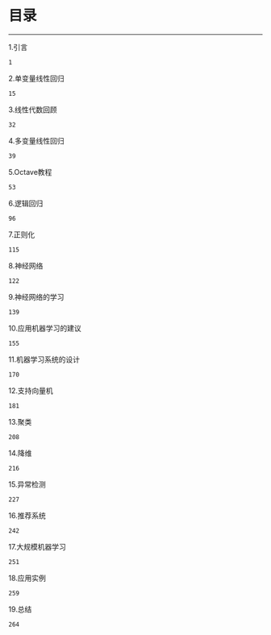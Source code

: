 # 目录 #

----------

1.引言

	1

2.单变量线性回归

	15

3.线性代数回顾

	32

4.多变量线性回归

	39

5.Octave教程

	53

6.逻辑回归
	
	96

7.正则化

	115

8.神经网络 

	122

9.神经网络的学习
 
	139

10.应用机器学习的建议

	155

11.机器学习系统的设计

	170

12.支持向量机

	181

13.聚类

	208

14.降维

	216

15.异常检测

	227

16.推荐系统

	242

17.大规模机器学习

	251

18.应用实例

	259

19.总结

	264